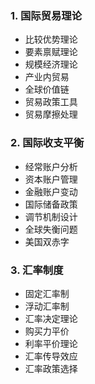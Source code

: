 ### 1. 国际贸易理论

- 比较优势理论
- 要素禀赋理论
- 规模经济理论
- 产业内贸易
- 全球价值链
- 贸易政策工具
- 贸易摩擦处理

### 2. 国际收支平衡

- 经常账户分析
- 资本账户管理
- 金融账户变动
- 国际储备政策
- 调节机制设计
- 全球失衡问题
- 美国双赤字

### 3. 汇率制度

- 固定汇率制
- 浮动汇率制
- 汇率决定理论
- 购买力平价
- 利率平价理论
- 汇率传导效应
- 汇率政策选择
